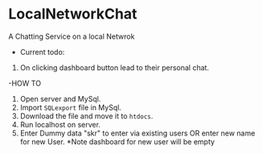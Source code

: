 # LocalNetworkChat
A Chatting Service on a local Netwrok

- Current todo:
1) On clicking dashboard button lead to their personal chat.


-HOW TO
1) Open  server and MySql.
2) Import `SQLexport` file in MySql.
3) Download the file and move it to `htdocs`.
4) Run localhost on server.
5) Enter Dummy data "skr" to enter via existing users OR enter new name for new User.
*Note dashboard for new user will be empty

